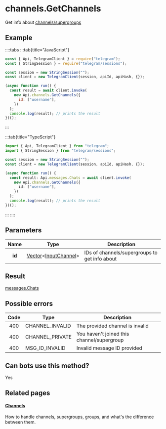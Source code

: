# channels.GetChannels

Get info about [channels/supergroups](https://core.telegram.org/api/channel)

## Example

::::tabs
:::tab{title="JavaScript"}

```js
const { Api, TelegramClient } = require("telegram");
const { StringSession } = require("telegram/sessions");

const session = new StringSession("");
const client = new TelegramClient(session, apiId, apiHash, {});

(async function run() {
  const result = await client.invoke(
    new Api.channels.GetChannels({
      id: ["username"],
    })
  );
  console.log(result); // prints the result
})();
```

:::

:::tab{title="TypeScript"}

```ts
import { Api, TelegramClient } from "telegram";
import { StringSession } from "telegram/sessions";

const session = new StringSession("");
const client = new TelegramClient(session, apiId, apiHash, {});

(async function run() {
  const result: Api.messages.Chats = await client.invoke(
    new Api.channels.GetChannels({
      id: ["username"],
    })
  );
  console.log(result); // prints the result
})();
```

:::
::::

## Parameters

|  Name  | Type                                                                                                             | Description                                   |
| :----: | ---------------------------------------------------------------------------------------------------------------- | --------------------------------------------- |
| **id** | [Vector](https://core.telegram.org/type/Vector%20t)<[InputChannel](https://core.telegram.org/type/InputChannel)> | IDs of channels/supergroups to get info about |

## Result

[messages.Chats](https://core.telegram.org/type/messages.Chats)

## Possible errors

| Code | Type            | Description                                |
| :--: | --------------- | ------------------------------------------ |
| 400  | CHANNEL_INVALID | The provided channel is invalid            |
| 400  | CHANNEL_PRIVATE | You haven't joined this channel/supergroup |
| 400  | MSG_ID_INVALID  | Invalid message ID provided                |

## Can bots use this method?

Yes

## Related pages

#### [Channels](https://core.telegram.org/api/channel)

How to handle channels, supergroups, groups, and what's the difference between them.
